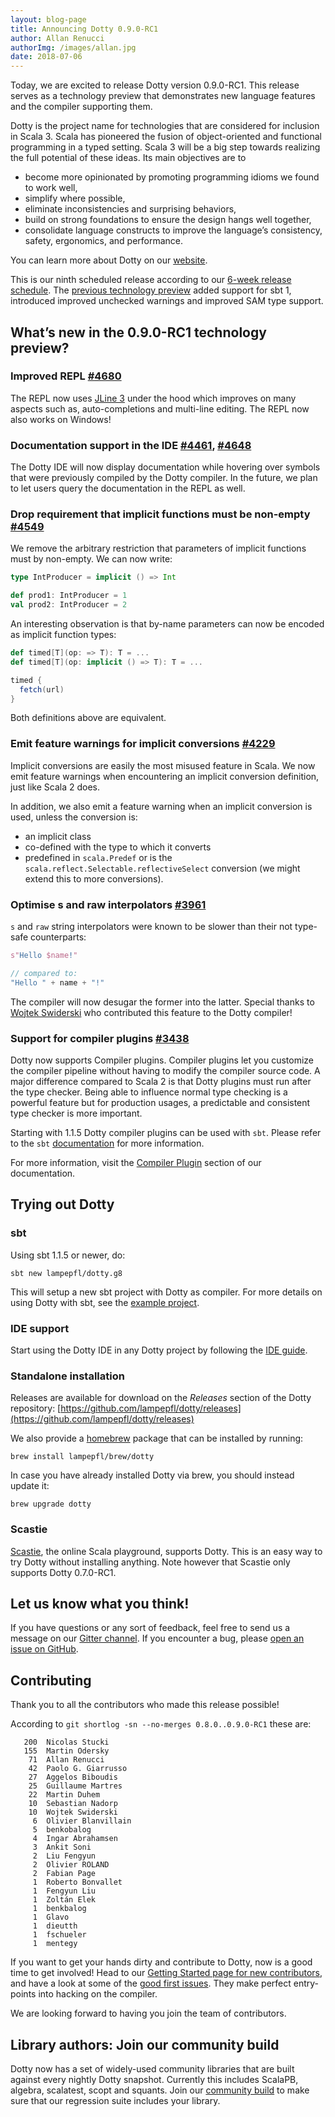 ```yaml
---
layout: blog-page
title: Announcing Dotty 0.9.0-RC1
author: Allan Renucci
authorImg: /images/allan.jpg
date: 2018-07-06
---
```


Today, we are excited to release Dotty version 0.9.0-RC1. This release serves as a technology
preview that demonstrates new language features and the compiler supporting them.

Dotty is the project name for technologies that are considered for inclusion in Scala 3. Scala has
pioneered the fusion of object-oriented and functional programming in a typed setting. Scala 3 will
be a big step towards realizing the full potential of these ideas. Its main objectives are to

- become more opinionated by promoting programming idioms we found to work well,
- simplify where possible,
- eliminate inconsistencies and surprising behaviors,
- build on strong foundations to ensure the design hangs well together,
- consolidate language constructs to improve the language’s consistency, safety, ergonomics, and performance.

You can learn more about Dotty on our [website](https://dotty.epfl.ch).

<!--more-->

This is our ninth scheduled release according to our [6-week release schedule](https://dotty.epfl.ch/docs/usage/version-numbers.html).
The [previous technology preview](https://github.com/lampepfl/dotty/releases/tag/0.8.0-RC1) added
support for sbt 1, introduced improved unchecked warnings and improved SAM type support.

## What’s new in the 0.9.0-RC1 technology preview?

### Improved REPL [#4680](https://github.com/lampepfl/dotty/pull/4680)
The REPL now uses [JLine 3](https://github.com/jline/jline3) under the hood which improves on
many aspects such as, auto-completions and multi-line editing. The REPL now also works on Windows!


### Documentation support in the IDE [#4461](https://github.com/lampepfl/dotty/pull/4461), [#4648](https://github.com/lampepfl/dotty/pull/4648)
The Dotty IDE will now display documentation while hovering over symbols that were previously
compiled by the Dotty compiler. In the future, we plan to let users query the documentation
in the REPL as well.


### Drop requirement that implicit functions must be non-empty [#4549](https://github.com/lampepfl/dotty/pull/4549)
We remove the arbitrary restriction that parameters of implicit functions must by non-empty.
We can now write:
```scala
type IntProducer = implicit () => Int

def prod1: IntProducer = 1
val prod2: IntProducer = 2
```

An interesting observation is that by-name parameters can now be encoded as implicit function types:
```scala
def timed[T](op: => T): T = ...
def timed[T](op: implicit () => T): T = ...

timed {
  fetch(url)
}
```

Both definitions above are equivalent.


### Emit feature warnings for implicit conversions [#4229](https://github.com/lampepfl/dotty/pull/4229)
Implicit conversions are easily the most misused feature in Scala. We now emit feature warnings
when encountering an implicit conversion definition, just like Scala 2 does.

In addition, we also emit a feature warning when an implicit conversion is used,
unless the conversion is:

- an implicit class
- co-defined with the type to which it converts
- predefined in `scala.Predef` or is the `scala.reflect.Selectable.reflectiveSelect` conversion
  (we might extend this to more conversions).


### Optimise s and raw interpolators [#3961](https://github.com/lampepfl/dotty/pull/3961)
`s` and `raw` string interpolators were known to be slower than their not type-safe counterparts:
```scala
s"Hello $name!"

// compared to:
"Hello " + name + "!"
```
The compiler will now desugar the former into the latter. Special thanks to
[Wojtek Swiderski](https://github.com/Wojtechnology) who contributed this feature to the Dotty
compiler!


### Support for compiler plugins [#3438](https://github.com/lampepfl/dotty/pull/3438)
Dotty now supports Compiler plugins. Compiler plugins let you customize the compiler pipeline
without having to modify the compiler source code. A major difference compared to Scala 2 is
that Dotty plugins must run after the type checker. Being able to influence normal type checking
is a powerful feature but for production usages, a predictable and consistent type checker is
more important.

Starting with 1.1.5 Dotty compiler plugins can be used with `sbt`. Please refer to the `sbt`
[documentation](https://www.scala-sbt.org/1.x/docs/Compiler-Plugins.html) for more information.

For more information, visit the [Compiler Plugin](https://dotty.epfl.ch/docs/reference/changed-features/compiler-plugins.html)
section of our documentation.

## Trying out Dotty

### sbt
Using sbt 1.1.5 or newer, do:

```shell
sbt new lampepfl/dotty.g8
```

This will setup a new sbt project with Dotty as compiler. For more details on
using Dotty with sbt, see the
[example project](https://github.com/lampepfl/dotty-example-project).

### IDE support
Start using the Dotty IDE in any Dotty project by following
the [IDE guide](https://dotty.epfl.ch/docs/usage/ide-support.html).


### Standalone installation
Releases are available for download on the _Releases_
section of the Dotty repository:
[https://github.com/lampepfl/dotty/releases](https://github.com/lampepfl/dotty/releases)

We also provide a [homebrew](https://brew.sh/) package that can be installed by running:

```shell
brew install lampepfl/brew/dotty
```

In case you have already installed Dotty via brew, you should instead update it:

```shell
brew upgrade dotty
```

### Scastie
[Scastie], the online Scala playground, supports Dotty. This is an easy way to try Dotty without
installing anything. Note however that Scastie only supports Dotty 0.7.0-RC1.

## Let us know what you think!
If you have questions or any sort of feedback, feel free to send us a message on our
[Gitter channel](https://gitter.im/lampepfl/dotty). If you encounter a bug, please
[open an issue on GitHub](https://github.com/lampepfl/dotty/issues/new).

## Contributing
Thank you to all the contributors who made this release possible!

According to `git shortlog -sn --no-merges 0.8.0..0.9.0-RC1` these are:

```
   200  Nicolas Stucki
   155  Martin Odersky
    71  Allan Renucci
    42  Paolo G. Giarrusso
    27  Aggelos Biboudis
    25  Guillaume Martres
    22  Martin Duhem
    10  Sebastian Nadorp
    10  Wojtek Swiderski
     6  Olivier Blanvillain
     5  benkobalog
     4  Ingar Abrahamsen
     3  Ankit Soni
     2  Liu Fengyun
     2  Olivier ROLAND
     2  Fabian Page
     1  Roberto Bonvallet
     1  Fengyun Liu
     1  Zoltán Elek
     1  benkbalog
     1  Glavo
     1  dieutth
     1  fschueler
     1  mentegy
```

If you want to get your hands dirty and contribute to Dotty, now is a good time to get involved!
Head to our [Getting Started page for new contributors](https://dotty.epfl.ch/docs/contributing/getting-started.html),
and have a look at some of the [good first issues](https://github.com/lampepfl/dotty/issues?q=is%3Aissue+is%3Aopen+label%3Aexp%3Anovice).
They make perfect entry-points into hacking on the compiler.

We are looking forward to having you join the team of contributors.

## Library authors: Join our community build
Dotty now has a set of widely-used community libraries that are built against every nightly Dotty
snapshot. Currently this includes ScalaPB, algebra, scalatest, scopt and squants.
Join our [community build](https://github.com/lampepfl/dotty-community-build)
to make sure that our regression suite includes your library.


[Scastie]: https://scastie.scala-lang.org/?target=dotty

[@odersky]: https://github.com/odersky
[@DarkDimius]: https://github.com/DarkDimius
[@smarter]: https://github.com/smarter
[@felixmulder]: https://github.com/felixmulder
[@nicolasstucki]: https://github.com/nicolasstucki
[@liufengyun]: https://github.com/liufengyun
[@OlivierBlanvillain]: https://github.com/OlivierBlanvillain
[@biboudis]: https://github.com/biboudis
[@allanrenucci]: https://github.com/allanrenucci
[@Blaisorblade]: https://github.com/Blaisorblade
[@Duhemm]: https://github.com/Duhemm
